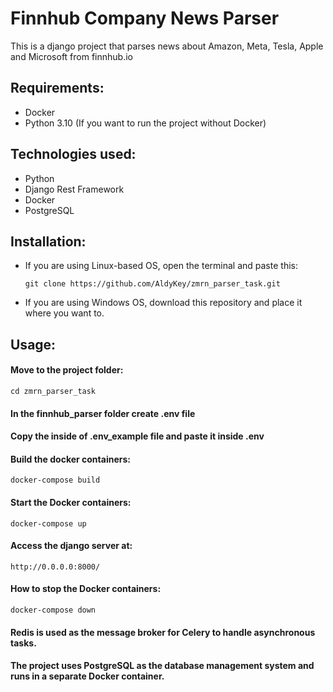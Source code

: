 # Finnhub Company News Parser

This is a django project that parses news about Amazon, Meta, Tesla, Apple and Microsoft from finnhub.io

## Requirements: ##
- Docker
- Python 3.10 (If you want to run the project without Docker)

## Technologies used: ##
- Python
- Django Rest Framework
- Docker
- PostgreSQL

## Installation: ##
- If you are using Linux-based OS, open the terminal and paste this:

  ```
  git clone https://github.com/AldyKey/zmrn_parser_task.git
  ```
- If you are using Windows OS, download this repository and place it where you want to.
  
## Usage: ##
#### Move to the project folder: ####

  ```
  cd zmrn_parser_task
  ```
#### In the finnhub_parser folder create .env file ####
#### Copy the inside of .env_example file and paste it inside .env ####
#### Build the docker containers: ####

  ```
  docker-compose build
  ```
#### Start the Docker containers: ####

  ```
  docker-compose up
  ```
#### Access the django server at: ####

  ```
  http://0.0.0.0:8000/
  ```
#### How to stop the Docker containers: ####

  ```
  docker-compose down
  ```
#### Redis is used as the message broker for Celery to handle asynchronous tasks. ####


#### The project uses PostgreSQL as the database management system and runs in a separate Docker container. ####

